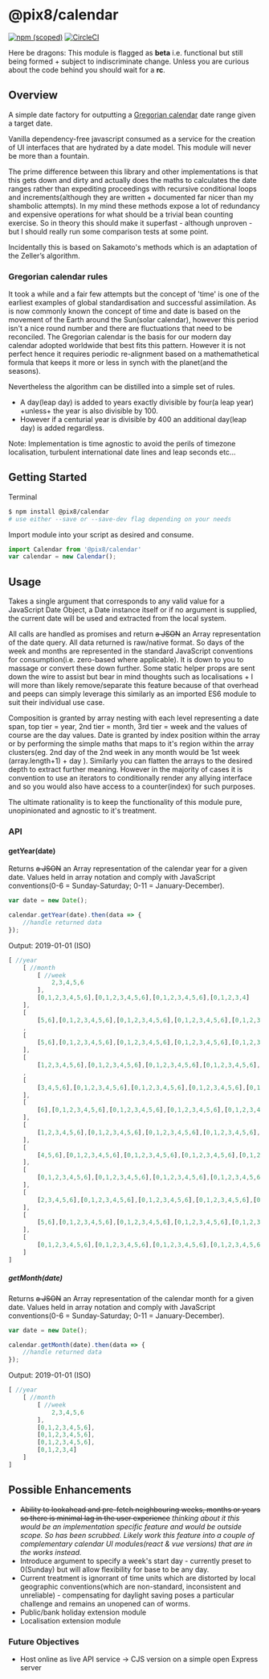 # @pix8/calendar

[![npm (scoped)](https://img.shields.io/npm/v/@pix8/calendar.svg)](https://www.npmjs.com/package/@pix8/calendar)
[![CircleCI](https://circleci.com/bb/pix8/npm.calendar.svg?style=svg&circle-token=6a94ff0d0a7d7557a3d3438d87501d980e932ce2)](https://circleci.com/bb/pix8/npm.calendar)

Here be dragons: This module is flagged as **beta** i.e. functional but still being formed + subject to indiscriminate change. Unless you are curious about the code behind you should wait for a **rc**.

## Overview

A simple date factory for outputting a [Gregorian calendar](https://en.wikipedia.org/wiki/Gregorian_calendar) date range given a target date.

Vanilla dependency-free javascript consumed as a service for the creation of UI interfaces that are hydrated by a date model. This module will never be more than a fountain.

The prime difference between this library and other implementations is that this gets down and dirty and actually does the maths to calculates the date ranges rather than expediting proceedings with recursive conditional loops and increments(although they are written + documented far nicer than my shambolic attempts). In my mind these methods expose a lot of redundancy and expensive operations for what should be a trivial bean counting exercise. So in theory this should make it superfast - although unproven - but I should really run some comparison tests at some point.

Incidentally this is based on Sakamoto's methods which is an adaptation of the Zeller’s algorithm.

### Gregorian calendar rules
It took a while and a fair few attempts but the concept of 'time' is one of the earliest examples of global standardisation and successful assimilation. As is now commonly known the concept of time and date is based on the movement of the Earth around the Sun(solar calendar), however this period isn't a nice round number and there are fluctuations that need to be reconciled. The Gregorian calendar is the basis for our modern day calendar adopted worldwide that best fits this pattern. However it is not perfect hence it requires periodic re-alignment based on a mathemathetical formula that keeps it more or less in synch with the planet(and the seasons).

Nevertheless the algorithm can be distilled into a simple set of rules.

* A day(leap day) is added to years exactly divisible by four(a leap year) +unless+ the year is also divisible by 100.
* However if a centurial year is divisible by 400 an additional day(leap day) is added regardless.

Note: Implementation is time agnostic to avoid the perils of timezone localisation, turbulent international date lines and leap seconds etc...

## Getting Started

Terminal
```sh
$ npm install @pix8/calendar
# use either --save or --save-dev flag depending on your needs
```

Import module into your script as desired and consume.
```javascript
import Calendar from '@pix8/calendar'
var calendar = new Calendar();
```

## Usage

Takes a single argument that corresponds to any valid value for a JavaScript Date Object, a Date instance itself or if no argument is supplied, the current date will be used and extracted from the local system.

All calls are handled as promises and return ~~a JSON~~ an Array representation of the date query. All data returned is raw/native format. So days of the week and months are represented in the standard JavaScript conventions for consumption(i.e. zero-based where applicable). It is down to you to massage or convert these down further. Some static helper props are sent down the wire to assist but bear in mind thoughts such as localisations + I will more than likely remove/separate this feature because of that overhead and peeps can simply leverage this similarly as an imported ES6 module to suit their individual use case.

Composition is granted by array nesting with each level representing a date span, top tier = year, 2nd tier = month, 3rd tier = week and the values of course are the day values. Date is granted by index position within the array or by performing the simple maths that maps to it's region within the array clusters(eg. 2nd day of the 2nd week in any month would be 1st week (array.length+1) + day ). Similarly you can flatten the arrays to the desired depth to extract further meaning. However in the majority of cases it is convention to use an iterators to conditionally render any allying interface and so you would also have access to a counter(index) for such purposes.

The ultimate rationality is to keep the functionality of this module pure, unopinionated and agnostic to it's treatment.

### API

#### getYear(date)
Returns ~~a JSON~~ an Array representation of the calendar year for a given date. Values held in array notation and comply with JavaScript conventions(0-6 = Sunday-Saturday; 0-11 = January-December).

```javascript
var date = new Date();

calendar.getYear(date).then(data => {
	//handle returned data
});
```

Output: 2019-01-01 (ISO)
```javascript
[ //year
	[ //month
		[ //week
			2,3,4,5,6
		],
		[0,1,2,3,4,5,6],[0,1,2,3,4,5,6],[0,1,2,3,4,5,6],[0,1,2,3,4]
	],
	[
		[5,6],[0,1,2,3,4,5,6],[0,1,2,3,4,5,6],[0,1,2,3,4,5,6],[0,1,2,3,4]]
	,
	[
		[5,6],[0,1,2,3,4,5,6],[0,1,2,3,4,5,6],[0,1,2,3,4,5,6],[0,1,2,3,4,5,6],[0]
	],
	[
		[1,2,3,4,5,6],[0,1,2,3,4,5,6],[0,1,2,3,4,5,6],[0,1,2,3,4,5,6],[0,1,2]]
	,
	[
		[3,4,5,6],[0,1,2,3,4,5,6],[0,1,2,3,4,5,6],[0,1,2,3,4,5,6],[0,1,2,3,4,5]
	],
	[
		[6],[0,1,2,3,4,5,6],[0,1,2,3,4,5,6],[0,1,2,3,4,5,6],[0,1,2,3,4,5,6],[0]
	],
	[
		[1,2,3,4,5,6],[0,1,2,3,4,5,6],[0,1,2,3,4,5,6],[0,1,2,3,4,5,6],[0,1,2,3]
	],
	[
		[4,5,6],[0,1,2,3,4,5,6],[0,1,2,3,4,5,6],[0,1,2,3,4,5,6],[0,1,2,3,4,5,6]
	],
	[
		[0,1,2,3,4,5,6],[0,1,2,3,4,5,6],[0,1,2,3,4,5,6],[0,1,2,3,4,5,6],[0,1]
	],
	[
		[2,3,4,5,6],[0,1,2,3,4,5,6],[0,1,2,3,4,5,6],[0,1,2,3,4,5,6],[0,1,2,3,4]
	],
	[
		[5,6],[0,1,2,3,4,5,6],[0,1,2,3,4,5,6],[0,1,2,3,4,5,6],[0,1,2,3,4,5,6]
	],
	[
		[0,1,2,3,4,5,6],[0,1,2,3,4,5,6],[0,1,2,3,4,5,6],[0,1,2,3,4,5,6],[0,1,2]
	]
]
```

##### getMonth(date)
Returns ~~a JSON~~ an Array representation of the calendar month for a given date. Values held in array notation and comply with JavaScript conventions(0-6 = Sunday-Saturday; 0-11 = January-December).

```javascript
var date = new Date();

calendar.getMonth(date).then(data => {
	//handle returned data
});

```

Output: 2019-01-01 (ISO)
```javascript
[ //year
	[ //month
		[ //week
			2,3,4,5,6
		],
		[0,1,2,3,4,5,6],
		[0,1,2,3,4,5,6],
		[0,1,2,3,4,5,6],
		[0,1,2,3,4]
	]
]
```

## Possible Enhancements

* ~~Ability to lookahead and pre-fetch neighbouring weeks, months or years so there is minimal lag in the user experience~~ *thinking about it this would be an implementation specific feature and would be outside scope. So has been scrubbed. Likely work this feature into a couple of complementary calendar UI modules(react & vue versions) that are in the works instead.*
* Introduce argument to specify a week's start day - currently preset to 0(Sunday) but will allow flexibility for base to be any day.
* Current treatment is ignorrant of time units which are distorted by local geographic conventions(which are non-standard, inconsistent and unreliable) - compensating for daylight saving poses a particular challenge and remains an unopened can of worms.
* Public/bank holiday extension module
* Localisation extension module

### Future Objectives

* Host online as live API service -> CJS version on a simple open Express server
